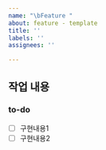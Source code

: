 ```yaml
---
name: "\bFeature "
about: feature - template
title: ''
labels: ''
assignees: ''

---
```


## 작업 내용

### to-do

- [ ] 구현내용1
- [ ] 구현내용2
